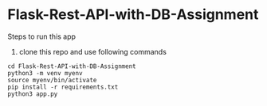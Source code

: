 # Flask-Rest-API-with-DB-Assignment

Steps to run this app

1. clone this repo and use following commands

```
cd Flask-Rest-API-with-DB-Assignment
python3 -m venv myenv
source myenv/bin/activate
pip install -r requirements.txt
python3 app.py
```
